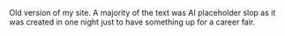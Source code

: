 Old version of my site. A majority of the text was AI placeholder slop as it was created in one night just to have something up for a career fair. 
